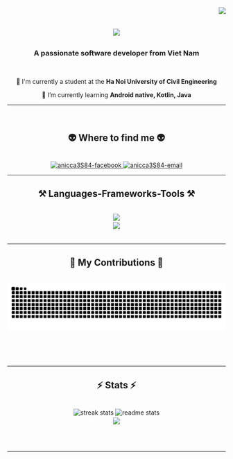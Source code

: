 <img align="right" src="https://visitor-badge.laobi.icu/badge?page_id=anicca3S84.anicca3S84" />

<h1 align="center">
    <img src="https://readme-typing-svg.herokuapp.com/?font=Righteous&size=35&center=true&vCenter=true&width=500&height=70&duration=4000&lines=Hi+There!+👋;+I'm+Anicca!;" />
</h1>

<h3 align="center">A passionate software developer from Viet Nam</h3>

<br/>

<div align="center">
 
 🔭 I'm currently a student at the **Ha Noi University of Civil Engineering**
 
 🌱 I’m currently learning **Android native, Kotlin, Java**

 </div>
 
 <hr/>

<br>
<h2 align="center">👽 Where to find me 👽</h2>
<br>
<!-- https://icons8.com -->
<div align="center">

  <a href="https://www.facebook.com/H.Minhhieu.0" target="blank">
    <img src="https://img.icons8.com/bubbles/100/000000/facebook-new.png" alt="anicca3S84-facebook" />
  </a>
  </a>
  <a href="mailto:anicca3S84@gmail.com" target="_top">
    <img src="https://img.icons8.com/bubbles/100/000000/apple-mail.png" alt="anicca3S84-email" />
</a>

</div>

<hr/>
 
<h2 align="center">⚒️ Languages-Frameworks-Tools ⚒️</h2>
<br/>
<div align="center">
    <img src="https://skillicons.dev/icons?i=python,cpp,java,php,kotlin,html,css" /></br>
    <img src="https://skillicons.dev/icons?i=github,figma,git,mysql,firebase,spring,notion" />
 
</div>

<br/>
<hr/>

<div align="center">
  <h2>🐍 My Contributions 🐍</h2>
  <br>
  <img alt="snake eating my contributions" src="https://raw.githubusercontent.com/anicca3S84/anicca3S84/output/github-contribution-grid-snake.svg" />
  
  <br/><br/><br/>
</div>

<hr/>

<h2 align="center">⚡ Stats ⚡</h2>
<br>
<div align=center>
  <img width=390 src="https://github-readme-streak-stats.vercel.app/?user=anicca3S84&count_private=true&theme=react&border_radius=10" alt="streak stats"/>
<img width=390 src="https://github-readme-stats.vercel.app/api?username=anicca3S84&count_private=true&show_icons=true&theme=react&rank_icon=github&border_radius=10" alt="readme stats" />
  <br/>
   <img width="390" align="center" src="https://github-readme-stats.vercel.app/api/top-langs/?username=anicca3S84&hide=HTML&langs_count=8&layout=compact&theme=react&border_radius=10&size_weight=0.5&count_weight=0.5&exclude_repo=github-readme-stats%22%20alt=%22top%20langs" />


</div>

<br/><br/>

<hr/>

<br/>
